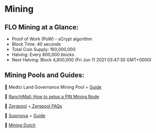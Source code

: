 # Mining

## FLO Mining at a Glance:

* Proof of Work \(PoW\) - sCrypt algorithm
* Block Time: 40 seconds
* Total Coin Supply: 160,000,000
* Halving: Every 800,000 blocks
* Next Halving: Block 4,800,000 \(Fri Jun 11 2021 03:47:30 GMT+0000\)

## Mining Pools and Guides:

🔗 Medici Land Governance Mining Pool  + [Guide](https://pool.mediciland.com/connect.html)

🔗 [RanchiMall: How to setup a PIN Mining Node](https://medium.com/ranchimall/how-to-setup-florincoin-mining-node-d2d6a464090)

🔗 [Zergpool](https://zergpool.com/) +[ Zergpool FAQs](https://zergpool.com/site/faq)

🔗 [Suprnova](https://flo.suprnova.cc/) + [Guide](https://flo.suprnova.cc/index.php?page=gettingstarted)

🔗 [Mining Dutch](https://www.mining-dutch.nl/pools/florin.php)



